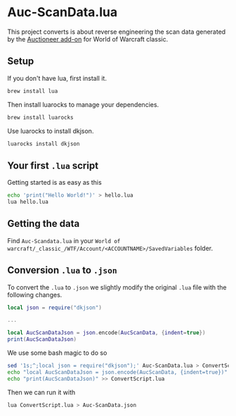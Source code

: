 # Auc-ScanData.lua

This project converts is about reverse engineering the scan data generated by the [Auctioneer add-on](https://www.curseforge.com/wow/addons/auctioneer/files/427823) for World of Warcraft classic.

## Setup

If you don't have lua, first install it. 

```bash
brew install lua
```

Then install luarocks to manage your dependencies. 

```bash
brew install luarocks
```

Use luarocks to install dkjson.

```bash
luarocks install dkjson
```

## Your first `.lua` script

Getting started is as easy as this

```bash
echo 'print("Hello World!")' > hello.lua 
lua hello.lua
```

## Getting the data

Find `Auc-Scandata.lua` in your `World of warcraft/_classic_/WTF/Account/<ACCOUNTNAME>/SavedVariables` folder. 

## Conversion `.lua` to `.json`

To convert the `.lua` to `.json` we slightly modify the original `.lua` file with the following changes.

```lua
local json = require("dkjson")

...

local AucScanDataJson = json.encode(AucScanData, {indent=true})
print(AucScanDataJson)
```

We use some bash magic to do so

```bash
sed '1s;^;local json = require("dkjson");' Auc-ScanData.lua > ConvertScript.lua
echo "local AucScanDataJson = json.encode(AucScanData, {indent=true})" >> ConvertScript.lua
echo "print(AucScanDataJson)" >> ConvertScript.lua
```

Then we can run it with 

```bash
lua ConvertScript.lua > Auc-ScanData.json
```
